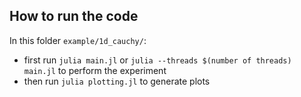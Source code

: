 ## How to run the code
In this folder `example/1d_cauchy/`: 
- first run `julia main.jl` or `julia --threads $(number of threads) main.jl`  to perform the experiment
- then run `julia plotting.jl` to generate plots